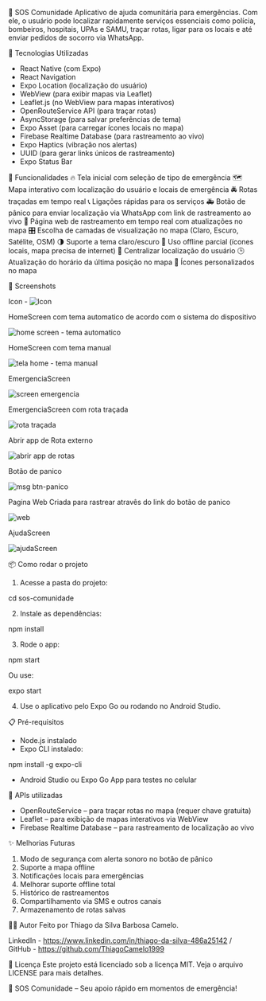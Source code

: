 📱 SOS Comunidade
Aplicativo de ajuda comunitária para emergências.
Com ele, o usuário pode localizar rapidamente serviços essenciais como polícia, bombeiros, hospitais, UPAs e SAMU, traçar rotas, ligar para os locais e até enviar pedidos de socorro via WhatsApp.

🚀 Tecnologias Utilizadas
- React Native (com Expo)
- React Navigation
- Expo Location (localização do usuário)
- WebView (para exibir mapas via Leaflet)
- Leaflet.js (no WebView para mapas interativos)
- OpenRouteService API (para traçar rotas)
- AsyncStorage (para salvar preferências de tema)
- Expo Asset (para carregar ícones locais no mapa)
- Firebase Realtime Database (para rastreamento ao vivo)
- Expo Haptics (vibração nos alertas)
- UUID (para gerar links únicos de rastreamento)
- Expo Status Bar

🎯 Funcionalidades
🔥 Tela inicial com seleção de tipo de emergência
🗺️ Mapa interativo com localização do usuário e locais de emergência
🚔 Rotas traçadas em tempo real
📞 Ligações rápidas para os serviços
🚑 Botão de pânico para enviar localização via WhatsApp com link de rastreamento ao vivo
🔗 Página web de rastreamento em tempo real com atualizações no mapa
🎛️ Escolha de camadas de visualização no mapa (Claro, Escuro, Satélite, OSM)
🌗 Suporte a tema claro/escuro
📶 Uso offline parcial (ícones locais, mapa precisa de internet)
📍 Centralizar localização do usuário
🕒 Atualização do horário da última posição no mapa
🎨 Ícones personalizados no mapa

📸 Screenshots

Icon - 
![Icon](https://github.com/user-attachments/assets/cd92253c-e3b6-48f4-bc2b-b4c4931d96eb)

HomeScreen com tema automatico de acordo com o sistema do dispositivo

![home screen - tema automatico](https://github.com/user-attachments/assets/6a4f5386-396e-4b2f-bb61-432a4261339a)

HomeScreen com tema manual

![tela home - tema manual](https://github.com/user-attachments/assets/795a93be-1754-4f95-a771-e46d4d4bf1ff)

EmergenciaScreen

![screen emergencia](https://github.com/user-attachments/assets/7ca01b14-c062-4fd8-b78b-ca519ca73fe3)

EmergenciaScreen com rota traçada

![rota traçada](https://github.com/user-attachments/assets/b660b269-a805-4cc6-8f86-ce8fd9f5ed07)

Abrir app de Rota externo

![abrir app de rotas](https://github.com/user-attachments/assets/08ebef55-cb64-4cee-8f58-1f6307dd2286)

Botão de panico

![msg btn-panico](https://github.com/user-attachments/assets/9bbdf6eb-34c0-4bf7-810a-d08dbb4348fe)

Pagina Web Criada para rastrear atravês do link do botão de panico

![web](https://github.com/user-attachments/assets/3c495e13-cba6-4c35-b960-28f85e42216f)

AjudaScreen

![ajudaScreen](https://github.com/user-attachments/assets/c5a41e74-3980-4a4b-bb4d-c2c4aa4758eb)


📦 Como rodar o projeto
1. Acesse a pasta do projeto:

cd sos-comunidade

2. Instale as dependências:

npm install

3. Rode o app:

npm start

Ou use:

expo start


4. Use o aplicativo pelo Expo Go ou rodando no Android Studio.

📋 Pré-requisitos
- Node.js instalado
- Expo CLI instalado:

npm install -g expo-cli

- Android Studio ou Expo Go App para testes no celular

🔐 APIs utilizadas
- OpenRouteService – para traçar rotas no mapa (requer chave gratuita)
- Leaflet – para exibição de mapas interativos via WebView
- Firebase Realtime Database – para rastreamento de localização ao vivo

✨ Melhorias Futuras
1. Modo de segurança com alerta sonoro no botão de pânico
2. Suporte a mapa offline
3. Notificações locais para emergências
4. Melhorar suporte offline total
5. Histórico de rastreamentos
6. Compartilhamento via SMS e outros canais
7. Armazenamento de rotas salvas

🧑‍💻 Autor
Feito por Thiago da Silva Barbosa Camelo.

LinkedIn - https://www.linkedin.com/in/thiago-da-silva-486a25142 /  
GitHub - https://github.com/ThiagoCamelo1999

📃 Licença
Este projeto está licenciado sob a licença MIT.
Veja o arquivo LICENSE para mais detalhes.

🚨 SOS Comunidade – Seu apoio rápido em momentos de emergência!
